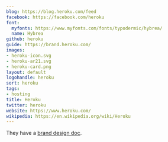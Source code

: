 ```yaml
---
blog: https://blog.heroku.com/feed
facebook: https://facebook.com/heroku
font:
  myfonts: https://www.myfonts.com/fonts/typodermic/hybrea/
  name: Hybrea
github: heroku
guide: https://brand.heroku.com/
images:
- heroku-icon.svg
- heroku-ar21.svg
- heroku-card.png
layout: default
logohandle: heroku
sort: heroku
tags:
- hosting
title: Heroku
twitter: heroku
website: https://www.heroku.com/
wikipedia: https://en.wikipedia.org/wiki/Heroku
---
```


They have a [brand design doc](https://logo.heroku.com/).
